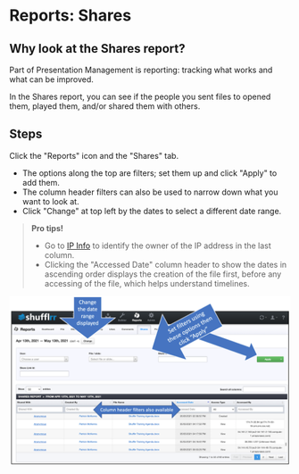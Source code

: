 # Reports: Shares

## Why look at the Shares report? 

Part of Presentation Management is reporting: tracking what works and what can be improved.

In the Shares report, you can see if the people you sent files to opened them, played them, and/or shared them with others. 

## Steps

Click the "Reports" icon and the "Shares" tab.

* The options along the top are filters; set them up and click "Apply" to add them.
* The column header filters can also be used to narrow down what you want to look at. 
* Click "Change" at top left by the dates to select a different date range. 

>**Pro tips!**
>
> * Go to <a href="https://ipinfo.io/" target="blank">IP Info</a> to identify the owner of the IP address in the last column.
> * Clicking the "Accessed Date" column header to show the dates in ascending order displays the creation of the file first, before any accessing of the file, which helps understand timelines. 

![Share report](img/reports-share.png)


